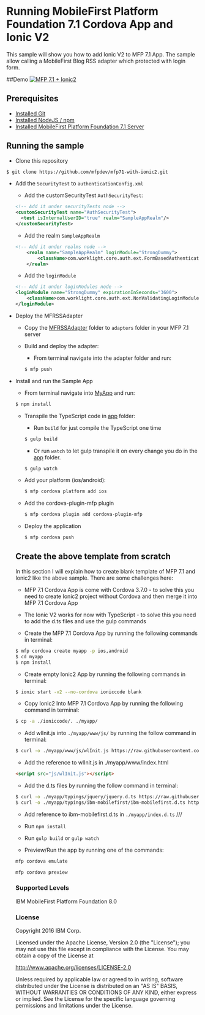 # Running MobileFirst Platform Foundation 7.1 Cordova App and Ionic V2

This sample will show you how to add Ionic V2 to MFP 7.1 App.  The sample allow calling a MobileFirst Blog RSS adapter which protected with login form.  

##Demo
[![MFP 7.1 + Ionic2](https://img.youtube.com/vi/dzQqyDVcehQ/0.jpg)](https://www.youtube.com/watch?v=dzQqyDVcehQ)

## Prerequisites
* [Installed Git](https://git-scm.com/book/en/v2/Getting-Started-Installing-Git)
* [Installed NodeJS / npm](https://docs.npmjs.com/getting-started/installing-node)
* [Installed MobileFirst Platform Foundation 7.1 Server](https://mobilefirstplatform.ibmcloud.com/tutorials/en/foundation/7.1/advanced-client-side-development/using-cli-to-create-build-and-manage-mobilefirst-project-artifacts/)

## Running the sample

 - Clone this repository
 ```bash
 $ git clone https://github.com/mfpdev/mfp71-with-ionic2.git
 ```

- Add the `SecurityTest` to `authenticationConfig.xml`

    - Add the customSecurityTest `AuthSecurityTest`:
    ```xml
    <!-- Add it under securityTests node -->
    <customSecurityTest name="AuthSecurityTest">
      <test isInternalUserID="true" realm="SampleAppRealm"/>
    </customSecurityTest>
    ```

    - Add the realm `SampleAppRealm`
    ```xml
    <!-- Add it under realms node -->
		<realm name="SampleAppRealm" loginModule="StrongDummy">
			<className>com.worklight.core.auth.ext.FormBasedAuthenticator</className>
		</realm>
    ```

    - Add the `loginModule`
    ```xml
    <!-- Add it under loginModules node -->
    <loginModule name="StrongDummy" expirationInSeconds="3600">
        <className>com.worklight.core.auth.ext.NonValidatingLoginModule</className>
    </loginModule>
    ```

- Deploy the MFRSSAdapter

  - Copy the [MFRSSAdapter](https://github.com/mfpdev/mfp71-with-ionic2/tree/master/MFRSSAdapter) folder to `adapters` folder in your MFP 7.1 server

  - Build and deploy the adapter:
    - From terminal navigate into the adapter folder and run:
    ```bash
    $ mfp push
    ```

- Install and run the Sample App
  - From terminal navigate into [MyApp](https://github.com/mfpdev/mfp71-with-ionic2/tree/master/MyApp) and run:
  ```bash
  $ npm install
  ```

  - Transpile the TypeScript code in [app](https://github.com/mfpdev/mfp71-with-ionic2/tree/master/MyApp/app) folder:

    - Run `build` for just compile the TypeScript one time
    ```bash
    $ gulp build
    ```
    - Or run `watch` to let gulp transpile it on every change you do in the [app](https://github.com/mfpdev/mfp71-with-ionic2/tree/master/MyApp/app) folder.
    ```bash
    $ gulp watch
    ```
  - Add your platform (ios/android):
    ```bash
    $ mfp cordova platform add ios
    ```

  - Add the cordova-plugin-mfp plugin  
    ```bash
    $ mfp cordova plugin add cordova-plugin-mfp
    ```

  - Deploy the application
    ```bash
    $ mfp cordova push
    ```

  ## Create the above template from scratch
  In this section I will explain how to create blank template of MFP 7.1 and Ionic2 like the above sample. There are some challenges here:

  - MFP 7.1 Cordova App is come with Cordova 3.7.0 - to solve this you need to create Ionic2 project without Cordova and then merge it into MFP 7.1 Cordova App
  - The Ionic V2 works for now with TypeScript - to solve this you need to add the d.ts files and use the gulp commands

  - Create the MFP 7.1 Cordova App by running the following commands in terminal:
  ```bash
  $ mfp cordova create myapp -p ios,android
  $ cd myapp
  $ npm install
  ```

  - Create empty Ionic2 App by running the following commands in terminal:
  ```bash 
  $ ionic start -v2 --no-cordova ioniccode blank
  ```

  - Copy Ionic2 Into MFP 7.1 Cordova App by running the following command in terminal:
  ```bash
  $ cp -a ./ioniccode/. ./myapp/
  ```

  - Add wlInit.js into `./myapp/www/js/` by running the follow command in terminal:
  ```bash
  $ curl -o ./myapp/www/js/wlInit.js https://raw.githubusercontent.com/mfpdev/mfp71-with-ionic2/master/MyApp/www/js/wlInit.js
  ```

  - Add the reference to wlInit.js in ./myapp/www/index.html
  ```html
  <script src="js/wlInit.js"></script>
  ```

  - Add the d.ts files by running the follow command in terminal:
  ```bash
  $ curl -o ./myapp/typings/jquery/jquery.d.ts https://raw.githubusercontent.com/DefinitelyTyped/DefinitelyTyped/master/jquery/jquery.d.ts --create-dirs
  $ curl -o ./myapp/typings/ibm-mobilefirst/ibm-mobilefirst.d.ts https://raw.githubusercontent.com/DefinitelyTyped/DefinitelyTyped/master/ibm-mobilefirst/ibm-mobilefirst.d.ts --create-dirs
  ```

  - Add reference to ibm-mobilefirst.d.ts in `./myapp/index.d.ts`
  /// <reference path="ibm-mobilefirst/ibm-mobilefirst.d.ts" />

  - Run `npm install`

  - Run `gulp build` or `gulp watch`

  - Preview/Run the app by running one of the commands:

  ```bash
  mfp cordova emulate
  ```

  ```bash
  mfp cordova preview
  ```


  ### Supported Levels
  IBM MobileFirst Platform Foundation 8.0

  ### License
  Copyright 2016 IBM Corp.

  Licensed under the Apache License, Version 2.0 (the "License");
  you may not use this file except in compliance with the License.
  You may obtain a copy of the License at

  http://www.apache.org/licenses/LICENSE-2.0

  Unless required by applicable law or agreed to in writing, software
  distributed under the License is distributed on an "AS IS" BASIS,
  WITHOUT WARRANTIES OR CONDITIONS OF ANY KIND, either express or implied.
  See the License for the specific language governing permissions and
  limitations under the License.
